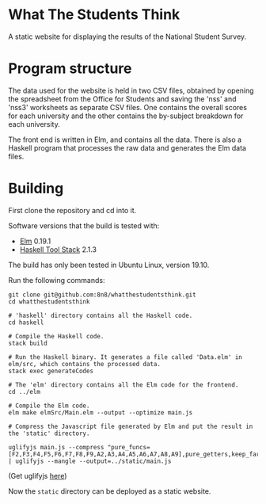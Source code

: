 # What The Students Think

A static website for displaying the results of the National Student Survey.

# Program structure

The data used for the website is held in two CSV files, obtained by opening the spreadsheet from the Office for Students and saving the 'nss' and 'nss3' worksheets as separate CSV files. One contains the overall scores for each university and the other contains the by-subject breakdown for each university.

The front end is written in Elm, and contains all the data.  There is also a Haskell program that processes the raw data and generates the Elm data files.

# Building

First clone the repository and cd into it.

Software versions that the build is tested with:

+ [Elm](https://guide.elm-lang.org/install.html) 0.19.1
+ [Haskell Tool Stack](https://docs.haskellstack.org/en/stable/install_and_upgrade/) 2.1.3

The build has only been tested in Ubuntu Linux, version 19.10.

Run the following commands:

```
git clone git@github.com:8n8/whatthestudentsthink.git
cd whatthestudentsthink

# 'haskell' directory contains all the Haskell code.
cd haskell

# Compile the Haskell code.
stack build

# Run the Haskell binary. It generates a file called 'Data.elm' in elm/src, which contains the processed data.
stack exec generateCodes

# The 'elm' directory contains all the Elm code for the frontend.
cd ../elm

# Compile the Elm code.
elm make elmSrc/Main.elm --output --optimize main.js

# Compress the Javascript file generated by Elm and put the result in the 'static' directory.

uglifyjs main.js --compress "pure_funcs=[F2,F3,F4,F5,F6,F7,F8,F9,A2,A3,A4,A5,A6,A7,A8,A9],pure_getters,keep_fargs=false,unsafe_comps,unsafe" | uglifyjs --mangle --output=../static/main.js
```

(Get uglifyjs [here](https://github.com/mishoo/UglifyJS2))

Now the ```static``` directory can be deployed as a static website.
